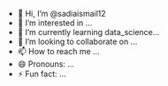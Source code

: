 - 👋 Hi, I’m @sadiaismail12
- 👀 I’m interested in ...
- 🌱 I’m currently learning data_science...
- 💞️ I’m looking to collaborate on ...
- 📫 How to reach me ...
- 😄 Pronouns: ...
- ⚡ Fun fact: ...

<!---
sadiaismail12/sadiaismail12 is a ✨ special ✨ repository because its `README.md` (this file) appears on your GitHub profile.
You can click the Preview link to take a look at your changes.
--->

